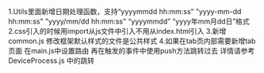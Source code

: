 1.Utils里面新增日期处理函数，支持“yyyymmdd hh:mm:ss” "yyyy-mm-dd hh:mm:ss" "yyyy/mm/dd hh:mm:ss" “yyyymmdd” “yyyy年mm月dd日”格式
2.css引入的时候用import从js文件中引入不用从index.html引入
3.新增common.js  修改框架默认样式的文件是公共样式
4.如果在tab页内部需要新增tab页面  在main.js中设置路由  再在触发的事件中使用push方法跳转过去  详情请参考DeviceProcess.js 中的跳转